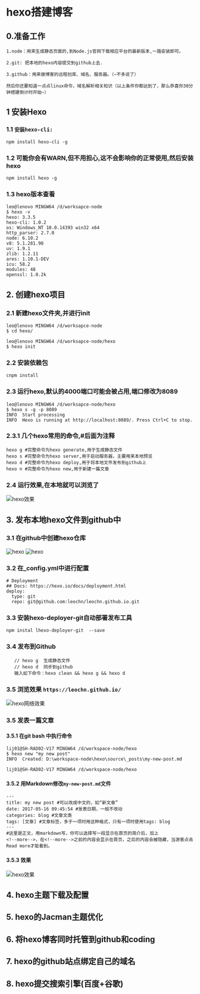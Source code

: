 # hexo搭建博客

<!-- toc -->

## 0.准备工作
```
1.node：用来生成静态页面的,到Node.js官网下载相应平台的最新版本,一路安装即可。

2.git: 把本地的hexo内容提交到github上去.

3.github：用来做博客的远程创库、域名、服务器。（~不多说了）

然后你还要知道一点点linux命令，域名解析相关知识（以上条件你都达到了，那么恭喜你30分钟搭建倒计时开始~）
```

## 1 安装Hexo
### 1.1 ```安装hexo-cli:``` 
```
npm install hexo-cli -g
```

### 1.2 可能你会有WARN,但不用担心,这不会影响你的正常使用,然后安装hexo
```
npm install hexo -g
```

### 1.3 hexo版本查看
```
leo@lenovo MINGW64 /d/worksapce-node
$ hexo -v
hexo: 3.3.5
hexo-cli: 1.0.2
os: Windows_NT 10.0.14393 win32 x64
http_parser: 2.7.0
node: 6.10.2
v8: 5.1.281.98
uv: 1.9.1
zlib: 1.2.11
ares: 1.10.1-DEV
icu: 58.2
modules: 48
openssl: 1.0.2k

```

## 2. 创建hexo项目
### 2.1 新建hexo文件夹,并进行init
```
leo@lenovo MINGW64 /d/worksapce-node
$ cd hexo/

leo@lenovo MINGW64 /d/worksapce-node/hexo
$ hexo init
```

### 2.2 安装依赖包
```
cnpm install
```

### 2.3 运行hexo,默认的4000端口可能会被占用,端口修改为8089
```
leo@lenovo MINGW64 /d/worksapce-node/hexo
$ hexo s -g -p 8089
INFO  Start processing
INFO  Hexo is running at http://localhost:8089/. Press Ctrl+C to stop.
```

### 2.3.1 几个hexo常用的命令,#后面为注释
```
hexo g #完整命令为hexo generate,用于生成静态文件
hexo s #完整命令为hexo server,用于启动服务器，主要用来本地预览
hexo d #完整命令为hexo deploy,用于将本地文件发布到github上
hexo n #完整命令为hexo new,用于新建一篇文章
```

### 2.4 运行效果,在本地就可以浏览了
![hexo效果](./images/hexo-001.PNG)

## 3. 发布本地hexo文件到github中
### 3.1 在github中创建hexo仓库
![hexo](./images/hexo-002.PNG)
![hexo](./images/hexo-003.PNG)

### 3.2 在_config.yml中进行配置
```
# Deployment
## Docs: https://hexo.io/docs/deployment.html
deploy:
  type: git
  repo: git@github.com:leochn/leochn.github.io.git
```

### 3.3 安装hexo-deployer-git自动部署发布工具
```
npm instal lhexo-deployer-git  --save
```

### 3.4 发布到Github
```
   // hexo g  生成静态文件 
   // hexo d  同步到github
   输入如下命令：hexo clean && hexo g && hexo d
```

### 3.5 浏览效果 ```https://leochn.github.io/```
![hexo网络效果](./images/hexo-004.PNG)

### 3.5 发表一篇文章
#### 3.5.1 在git bash 中执行命令
```
lij01@SH-RAD02-V17 MINGW64 /d/workspace-node/hexo
$ hexo new "my new post"
INFO  Created: D:\workspace-node\hexo\source\_posts\my-new-post.md

lij01@SH-RAD02-V17 MINGW64 /d/workspace-node/hexo
```

#### 3.5.2 用Markdown修改```my-new-post.md```文件
```
---
title: my new post #可以改成中文的，如“新文章”
date: 2017-05-16 09:45:54 #发表日期，一般不改动
categories: blog #文章文类
tags: [文章] #文章标签，多于一项时用这种格式，只有一项时使用tags: blog
---
#这里是正文，用markdown写，你可以选择写一段显示在首页的简介后，加上
<!--more-->，在<!--more-->之前的内容会显示在首页，之后的内容会被隐藏，当游客点击Read more才能看到。
```

#### 3.5.3 效果
![hexo效果](./images/hexo-005.PNG)

## 4. hexo主题下载及配置

## 5. hexo的Jacman主题优化

## 6. 将hexo博客同时托管到github和coding

## 7. hexo的github站点绑定自己的域名

## 8. hexo提交搜索引擎(百度+谷歌)